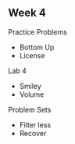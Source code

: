 ## Week 4

Practice Problems

- Bottom Up
- License

Lab 4

- Smiley
- Volume

Problem Sets

- Filter less
- Recover
